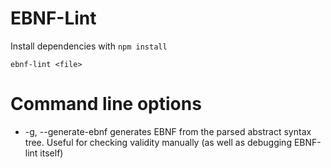 EBNF-Lint
=========

Install dependencies with `npm install`

	ebnf-lint <file>

Command line options
====================

* -g, --generate-ebnf	generates EBNF from the parsed abstract syntax tree.
	Useful for checking validity manually (as well as debugging EBNF-lint itself)
